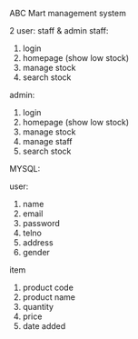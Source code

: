 ABC Mart management system

2 user: staff & admin
staff:
1. login
2. homepage (show low stock)
3. manage stock
4. search stock

admin:
1. login
2. homepage (show low stock)
3. manage stock
4. manage staff
5. search stock

MYSQL:

user:
1. name
2. email
3. password
4. telno
5. address
6. gender

item
1. product code
2. product name
3. quantity
4. price
5. date added
